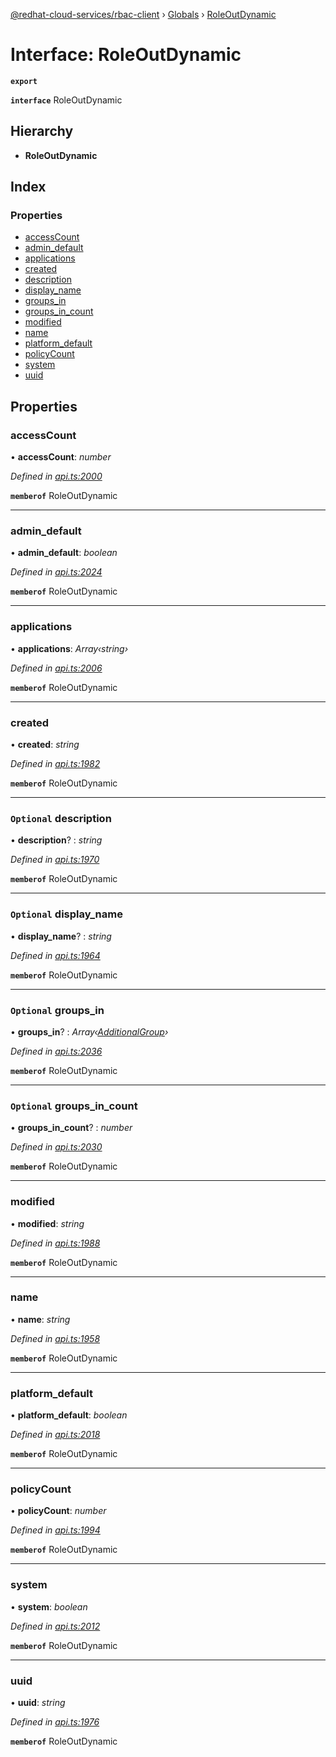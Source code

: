 [@redhat-cloud-services/rbac-client](../README.md) › [Globals](../globals.md) › [RoleOutDynamic](roleoutdynamic.md)

# Interface: RoleOutDynamic

**`export`** 

**`interface`** RoleOutDynamic

## Hierarchy

* **RoleOutDynamic**

## Index

### Properties

* [accessCount](roleoutdynamic.md#accesscount)
* [admin_default](roleoutdynamic.md#admin_default)
* [applications](roleoutdynamic.md#applications)
* [created](roleoutdynamic.md#created)
* [description](roleoutdynamic.md#optional-description)
* [display_name](roleoutdynamic.md#optional-display_name)
* [groups_in](roleoutdynamic.md#optional-groups_in)
* [groups_in_count](roleoutdynamic.md#optional-groups_in_count)
* [modified](roleoutdynamic.md#modified)
* [name](roleoutdynamic.md#name)
* [platform_default](roleoutdynamic.md#platform_default)
* [policyCount](roleoutdynamic.md#policycount)
* [system](roleoutdynamic.md#system)
* [uuid](roleoutdynamic.md#uuid)

## Properties

###  accessCount

• **accessCount**: *number*

*Defined in [api.ts:2000](https://github.com/RedHatInsights/javascript-clients/blob/master/packages/rbac/api.ts#L2000)*

**`memberof`** RoleOutDynamic

___

###  admin_default

• **admin_default**: *boolean*

*Defined in [api.ts:2024](https://github.com/RedHatInsights/javascript-clients/blob/master/packages/rbac/api.ts#L2024)*

**`memberof`** RoleOutDynamic

___

###  applications

• **applications**: *Array‹string›*

*Defined in [api.ts:2006](https://github.com/RedHatInsights/javascript-clients/blob/master/packages/rbac/api.ts#L2006)*

**`memberof`** RoleOutDynamic

___

###  created

• **created**: *string*

*Defined in [api.ts:1982](https://github.com/RedHatInsights/javascript-clients/blob/master/packages/rbac/api.ts#L1982)*

**`memberof`** RoleOutDynamic

___

### `Optional` description

• **description**? : *string*

*Defined in [api.ts:1970](https://github.com/RedHatInsights/javascript-clients/blob/master/packages/rbac/api.ts#L1970)*

**`memberof`** RoleOutDynamic

___

### `Optional` display_name

• **display_name**? : *string*

*Defined in [api.ts:1964](https://github.com/RedHatInsights/javascript-clients/blob/master/packages/rbac/api.ts#L1964)*

**`memberof`** RoleOutDynamic

___

### `Optional` groups_in

• **groups_in**? : *Array‹[AdditionalGroup](additionalgroup.md)›*

*Defined in [api.ts:2036](https://github.com/RedHatInsights/javascript-clients/blob/master/packages/rbac/api.ts#L2036)*

**`memberof`** RoleOutDynamic

___

### `Optional` groups_in_count

• **groups_in_count**? : *number*

*Defined in [api.ts:2030](https://github.com/RedHatInsights/javascript-clients/blob/master/packages/rbac/api.ts#L2030)*

**`memberof`** RoleOutDynamic

___

###  modified

• **modified**: *string*

*Defined in [api.ts:1988](https://github.com/RedHatInsights/javascript-clients/blob/master/packages/rbac/api.ts#L1988)*

**`memberof`** RoleOutDynamic

___

###  name

• **name**: *string*

*Defined in [api.ts:1958](https://github.com/RedHatInsights/javascript-clients/blob/master/packages/rbac/api.ts#L1958)*

**`memberof`** RoleOutDynamic

___

###  platform_default

• **platform_default**: *boolean*

*Defined in [api.ts:2018](https://github.com/RedHatInsights/javascript-clients/blob/master/packages/rbac/api.ts#L2018)*

**`memberof`** RoleOutDynamic

___

###  policyCount

• **policyCount**: *number*

*Defined in [api.ts:1994](https://github.com/RedHatInsights/javascript-clients/blob/master/packages/rbac/api.ts#L1994)*

**`memberof`** RoleOutDynamic

___

###  system

• **system**: *boolean*

*Defined in [api.ts:2012](https://github.com/RedHatInsights/javascript-clients/blob/master/packages/rbac/api.ts#L2012)*

**`memberof`** RoleOutDynamic

___

###  uuid

• **uuid**: *string*

*Defined in [api.ts:1976](https://github.com/RedHatInsights/javascript-clients/blob/master/packages/rbac/api.ts#L1976)*

**`memberof`** RoleOutDynamic

